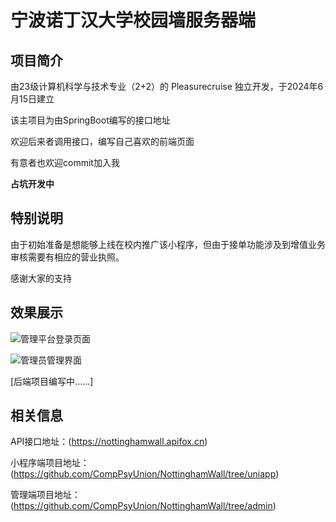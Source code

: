 # 宁波诺丁汉大学校园墙服务器端

## 项目简介

由23级计算机科学与技术专业（2+2）的 Pleasurecruise 独立开发，于2024年6月15日建立

该主项目为由SpringBoot编写的接口地址

欢迎后来者调用接口，编写自己喜欢的前端页面

有意者也欢迎commit加入我

**占坑开发中**

## 特别说明

由于初始准备是想能够上线在校内推广该小程序，但由于接单功能涉及到增值业务审核需要有相应的营业执照。

感谢大家的支持

## 效果展示

![管理平台登录页面](https://github.com/user-attachments/assets/5e093f4a-4490-43b6-89ad-54dd0eab8289)

![管理员管理界面](https://github.com/user-attachments/assets/13446b39-4e5f-4cb8-8718-7dbf7fadd7e3)

[后端项目编写中......]

## 相关信息

API接口地址：(https://nottinghamwall.apifox.cn)

小程序端项目地址：(https://github.com/CompPsyUnion/NottinghamWall/tree/uniapp)

管理端项目地址：(https://github.com/CompPsyUnion/NottinghamWall/tree/admin)
